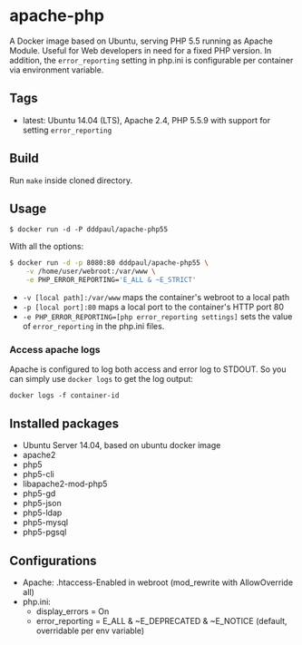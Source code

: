apache-php
===================================

A Docker image based on Ubuntu, serving PHP 5.5 running as Apache Module. Useful for Web developers in need for a fixed PHP version. In addition, the `error_reporting` setting in php.ini is configurable per container via environment variable.

Tags
-----

* latest: Ubuntu 14.04 (LTS), Apache 2.4, PHP 5.5.9 with support for setting `error_reporting`


Build
------

Run ```make``` inside cloned directory.


Usage
------

```
$ docker run -d -P dddpaul/apache-php55
```

With all the options:

```bash
$ docker run -d -p 8080:80 dddpaul/apache-php55 \
    -v /home/user/webroot:/var/www \
    -e PHP_ERROR_REPORTING='E_ALL & ~E_STRICT'
```

* `-v [local path]:/var/www` maps the container's webroot to a local path
* `-p [local port]:80` maps a local port to the container's HTTP port 80
* `-e PHP_ERROR_REPORTING=[php error_reporting settings]` sets the value of `error_reporting` in the php.ini files.

### Access apache logs

Apache is configured to log both access and error log to STDOUT. So you can simply use `docker logs` to get the log output:

`docker logs -f container-id`


Installed packages
-------------------
* Ubuntu Server 14.04, based on ubuntu docker image
* apache2
* php5
* php5-cli
* libapache2-mod-php5
* php5-gd
* php5-json
* php5-ldap
* php5-mysql
* php5-pgsql

Configurations
----------------

* Apache: .htaccess-Enabled in webroot (mod_rewrite with AllowOverride all)
* php.ini:
  * display_errors = On
  * error_reporting = E_ALL & ~E_DEPRECATED & ~E_NOTICE (default, overridable per env variable)
